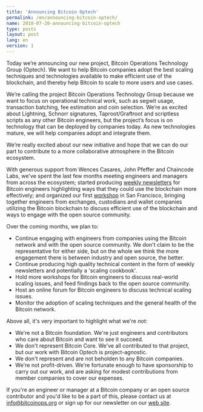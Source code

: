 ```yaml
---
title: 'Announcing Bitcoin Optech'
permalink: /en/announcing-bitcoin-optech/
name: 2018-07-20-announcing-bitcoin-optech
type: posts
layout: post
lang: en
version: 1
---
```


Today we’re announcing our new project, Bitcoin Operations Technology Group
(Optech). We want to help Bitcoin companies adopt the best scaling techniques
and technologies available to make efficient use of the blockchain, and
thereby help Bitcoin to scale to more users and use cases.

We’re calling the project Bitcoin Operations Technology Group because we want
to focus on operational technical work, such as segwit usage, transaction
batching, fee estimation and coin selection. We’re as excited about Lightning,
Schnorr signatures, Taproot/Graftroot and scriptless scripts as any other
Bitcoin engineers, but the project’s focus is on technology that can be
deployed by companies today. As new technologies mature, we will help companies
adopt and integrate them.

We’re really excited about our new initiative and hope that we can do our part
to contribute to a more collaborative atmosphere in the Bitcoin ecosystem.

With generous support from Wences Casares, John Pfeffer and Chaincode Labs,
we've spent the last few months meeting engineers and managers from across the
ecosystem; started producing [weekly newsletters][newsletters] for Bitcoin
engineers highlighting ways that they could use the blockchain more
effectively; and organized our first [workshop][workshop] in San Francisco,
bringing together engineers from exchanges, custodians and wallet companies
utilizing the Bitcoin blockchain to discuss efficient use of the blockchain and
ways to engage with the open source community.

[newsletters]: /en/newsletters
[workshop]: /workshops

Over the coming months, we plan to:

- Continue engaging with engineers from companies using the Bitcoin network and
  with the open source community. We don't claim to be the
  representative for either side, but on the whole we think the more engagement
  there is between industry and open source, the better.
- Continue producing high quality technical content in the form of weekly
  newsletters and potentially a 'scaling cookbook'.
- Hold more workshops for Bitcoin engineers to discuss real-world scaling
  issues, and feed findings back to the open source community.
- Host an online forum for Bitcoin engineers to discuss technical scaling
  issues.
- Monitor the adoption of scaling techniques and the general health of the
  Bitcoin network.

Above all, it's very important to highlight what we're *not*:

- We're not a Bitcoin foundation. We're just engineers and contributors who
  care about Bitcoin and want to see it succeed.
- We don't represent Bitcoin Core. We've all contributed to that project, but
  our work with Bitcoin Optech is project-agnostic. 
- We don't represent and are not beholden to any Bitcoin companies.
- We're not profit-driven. We're fortunate enough to have sponsorship to
  carry out our work, and are asking for modest contributions from member
  companies to cover our expenses.

If you're an engineer or manager at a Bitcoin company or an open source
contributor and you'd like to be a part of this, please contact us at
[info@bitcoinops.org](mailto:info@bitcoinops.org) or sign up for our newsletter
on our [web site][website].

[website]: https://bitcoinops.org
